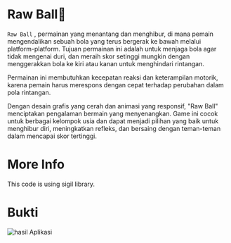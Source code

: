 # Raw Ball🔴

``Raw Ball`` , permainan yang menantang dan menghibur, di mana pemain mengendalikan sebuah bola yang terus bergerak ke bawah melalui platform-platform. Tujuan permainan ini adalah untuk menjaga bola agar tidak mengenai duri, dan meraih skor setinggi mungkin dengan menggerakkan bola ke kiri atau kanan untuk menghindari rintangan.

Permainan ini membutuhkan kecepatan reaksi dan keterampilan motorik, karena pemain harus merespons dengan cepat terhadap perubahan dalam pola rintangan.

Dengan desain grafis yang cerah dan animasi yang responsif, "Raw Ball" menciptakan pengalaman bermain yang menyenangkan. Game ini cocok untuk berbagai kelompok usia dan dapat menjadi pilihan yang baik untuk menghibur diri, meningkatkan refleks, dan bersaing dengan teman-teman dalam mencapai skor tertinggi.

# More Info
This code is using sigil library. 


# Bukti 

![hasil Aplikasi](https://github.com/bagussatoto/Raw-Ball/assets/87259393/44510706-6d10-4d75-b363-b5fb92b99745)

